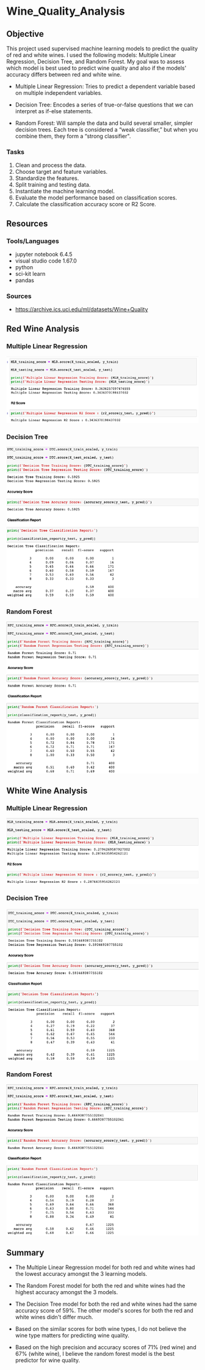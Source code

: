 # Wine_Quality_Analysis

## Objective

This project used supervised machine learning models to predict the quality of red and white wines.  I used the following models: Multiple Linear Regression, Decision Tree, and Random Forest.  My goal was to assess which model is best used to predict wine quality and also if the models' accuracy differs between red and white wine.

- Multiple Linear Regression: Tries to predict a dependent variable based on multiple independent variables.

- Decision Tree: Encodes a series of true-or-false questions that we can interpret as if-else statements.  

- Random Forest: Will sample the data and build several smaller, simpler decision trees.  Each tree is considered a “weak classifier,” but when you combine them, they form a “strong classifier".


### Tasks
1. Clean and process the data.
2. Choose target and feature variables.
3. Standardize the features.
4. Split training and testing data.
5. Instantiate the machine learning model.
6. Evaluate the model performance based on classification scores.
7. Calculate the classification accuracy score or R2 Score.

## Resources

### Tools/Languages
- jupyter notebook 6.4.5
- visual studio code 1.67.0
- python
- sci-kit learn
- pandas

### Sources
- https://archive.ics.uci.edu/ml/datasets/Wine+Quality

## Red Wine Analysis

### Multiple Linear Regression

![Getting Started](images/rw_mlr.png) 

### Decision Tree

![Getting Started](images/rw_dt.png) 

### Random Forest

![Getting Started](images/rw_rf.png) 


## White Wine Analysis

### Multiple Linear Regression

![Getting Started](images/ww_mlr.png) 

### Decision Tree

![Getting Started](images/ww_dt.png) 

### Random Forest

![Getting Started](images/ww_rf.png) 


## Summary
- The Multiple Linear Regression model for both red and white wines had the lowest accuracy amongst the 3 learning models.  

- The Random Forest model for both the red and white wines had the highest accuracy amongst the 3 models.

- The Decision Tree model for both the red and white wines had the same accuracy score of 59%.  The other model's scores for both the red and white wines didn't differ much.

- Based on the similar scores for both wine types, I do not believe the wine type matters for predicting wine quality.

- Based on the high precision and accuracy scores of 71% (red wine) and 67% (white wine), I believe the random forest model is the best predictor for wine quality.
